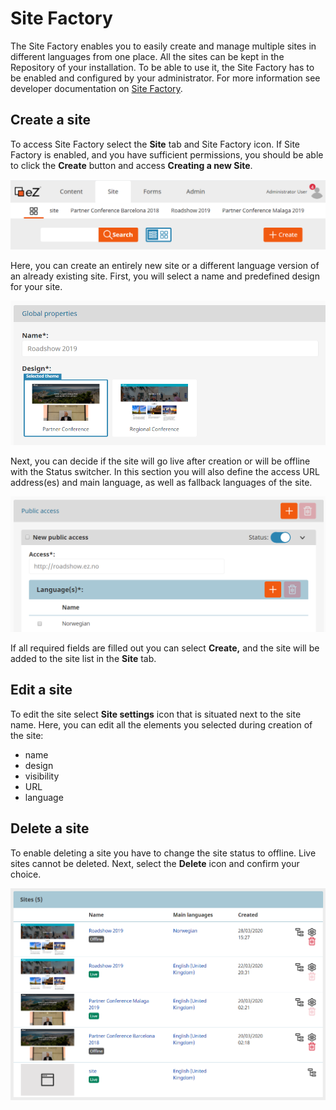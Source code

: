 # Site Factory

The Site Factory enables you to easily create and manage multiple sites in different languages from one place.
All the sites can be kept in the Repository of your installation.
To be able to use it, the Site Factory has to be enabled and configured by your administrator.
For more information see developer documentation on [Site Factory](https://doc.ezplatform.com/en/latest/guide/site_factory/).

## Create a site

To access Site Factory select the **Site** tab and Site Factory icon.
If Site Factory is enabled, and you have sufficient permissions, you should be able to click the **Create** button and access **Creating a new Site**.

![Site Factory icon](img/site_factory_icon.png)

Here, you can create an entirely new site or a different language version of an already existing site.
First, you will select a name and predefined design for your site.

![Create a new site step one](img/site_factory_new_site_step_1.png)

Next, you can decide if the site will go live after creation or will be offline with the Status switcher.
In this section you will also define the access URL address(es) and main language, as well as fallback languages of the site.

![Create a new site step two](img/site_factory_new_site_step_2.png)

If all required fields are filled out you can select **Create,** and the site will be added to the site list in the **Site** tab.

## Edit a site

To edit the site select **Site settings** icon that is situated next to the site name.
Here, you can edit all the elements you selected during creation of the site:

- name
- design
- visibility
- URL
- language

## Delete a site

To enable deleting a site you have to change the site status to offline.
Live sites cannot be deleted. Next, select the **Delete** icon and confirm your choice.

![Site list](img/site_factory_site_list.png)
